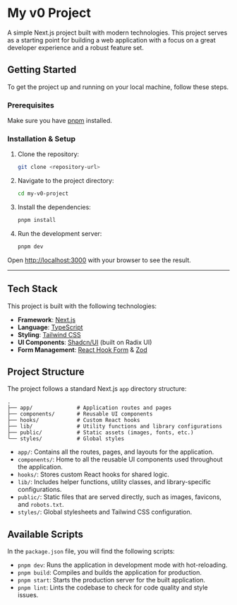 # My v0 Project

A simple Next.js project built with modern technologies. This project serves as a starting point for building a web application with a focus on a great developer experience and a robust feature set.

## Getting Started

To get the project up and running on your local machine, follow these steps.

### Prerequisites

Make sure you have [pnpm](https://pnpm.io/installation) installed.

### Installation & Setup

1.  Clone the repository:
    ```bash
    git clone <repository-url>
    ```
2.  Navigate to the project directory:
    ```bash
    cd my-v0-project
    ```
3.  Install the dependencies:
    ```bash
    pnpm install
    ```
4.  Run the development server:
    ```bash
    pnpm dev
    ```

Open [http://localhost:3000](http://localhost:3000) with your browser to see the result.

---

## Tech Stack

This project is built with the following technologies:

-   **Framework**: [Next.js](https://nextjs.org/)
-   **Language**: [TypeScript](https://www.typescriptlang.org/)
-   **Styling**: [Tailwind CSS](https://tailwindcss.com/)
-   **UI Components**: [Shadcn/UI](https://ui.shadcn.com/) (built on Radix UI)
-   **Form Management**: [React Hook Form](https://react-hook-form.com/) & [Zod](https://zod.dev/)

## Project Structure

The project follows a standard Next.js `app` directory structure:

```
.
├── app/              # Application routes and pages
├── components/       # Reusable UI components
├── hooks/            # Custom React hooks
├── lib/              # Utility functions and library configurations
├── public/           # Static assets (images, fonts, etc.)
└── styles/           # Global styles
```

-   `app/`: Contains all the routes, pages, and layouts for the application.
-   `components/`: Home to all the reusable UI components used throughout the application.
-   `hooks/`: Stores custom React hooks for shared logic.
-   `lib/`: Includes helper functions, utility classes, and library-specific configurations.
-   `public/`: Static files that are served directly, such as images, favicons, and `robots.txt`.
-   `styles/`: Global stylesheets and Tailwind CSS configuration.

## Available Scripts

In the `package.json` file, you will find the following scripts:

-   `pnpm dev`: Runs the application in development mode with hot-reloading.
-   `pnpm build`: Compiles and builds the application for production.
-   `pnpm start`: Starts the production server for the built application.
-   `pnpm lint`: Lints the codebase to check for code quality and style issues.
